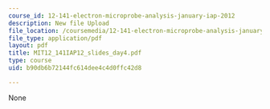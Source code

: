 ```yaml
---
course_id: 12-141-electron-microprobe-analysis-january-iap-2012
description: New file Upload
file_location: /coursemedia/12-141-electron-microprobe-analysis-january-iap-2012/b90db6b72144fc614dee4c4d0ffc42d8_MIT12_141IAP12_slides_day4.pdf
file_type: application/pdf
layout: pdf
title: MIT12_141IAP12_slides_day4.pdf
type: course
uid: b90db6b72144fc614dee4c4d0ffc42d8

---
```

None